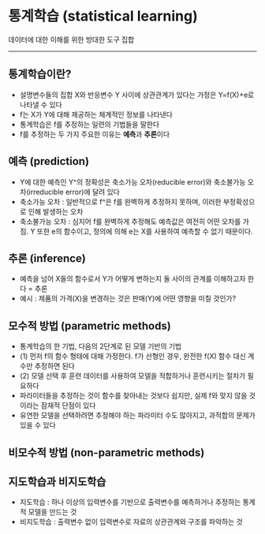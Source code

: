 # 통계학습 (statistical learning)
데이터에 대한 이해를 위한 방대한 도구 집합
***
## 통계학습이란?
- 설명변수들의 집합 X와 반응변수 Y 사이에 상관관계가 있다는 가정은 Y=f(X)+e로 나타낼 수 있다
- f는 X가 Y에 대해 제공하는 체계적인 정보를 나타낸다
- 통계학습은 f를 추정하는 일련의 기법들을 말한다
- f를 추정하는 두 가지 주요한 이유는 **예측**과 **추론**이다

## 예측 (prediction)
- Y에 대한 예측인 Y^의 정확성은 축소가능 오차(reducible error)와 축소불가능 오차(irreducible error)에 달려 있다
- 축소가능 오차 : 일반적으로 f^은 f를 완벽하게 추정하지 못하며, 이러한 부정확성으로 인해 발생하는 오차
- 축소불가능 오차 : 심지어 f를 완벽하게 추정해도 예측값은 여전히 어떤 오차를 가짐. Y 또한 e의 함수이고, 정의에 의해 e는 X를 사용하여 예측할 수 없기 때문이다.

## 추론 (inference)
- 예측을 넘어 X들의 함수로서 Y가 어떻게 변하는지 둘 사이의 관계를 이해하고자 한다 = 추론
- 예시 : 제품의 가격(X)을 변경하는 것은 판매(Y)에 어떤 영향을 미칠 것인가?

## 모수적 방법 (parametric methods)
- 통계학습의 한 기법, 다음의 2단계로 된 모델 기반의 기법
- (1) 먼저 f의 함수 형태에 대해 가정한다. f가 선형인 경우, 완전한 f(X) 함수 대신 계수만 추정하면 된다
- (2) 모델 선택 후 훈련 데이터를 사용하여 모델을 적합하거나 훈련시키는 절차가 필요하다
- 파라미터들을 추정하는 것이 함수를 찾아내는 것보다 쉽지만, 실제 f와 맞지 않을 것이라는 잠재적 단점이 있다
- 유연한 모델을 선택하려면 추정해야 하는 파라미터 수도 많아지고, 과적합의 문제가 있을 수 있다

## 비모수적 방법 (non-parametric methods)

## 지도학습과 비지도학습
- 지도학습 : 하나 이상의 입력변수를 기반으로 출력변수를 예측하거나 추정하는 통계적 모델을 만드는 것
- 비지도학습 : 출력변수 없이 입력변수로 자료의 상관관계와 구조를 파악하는 것
